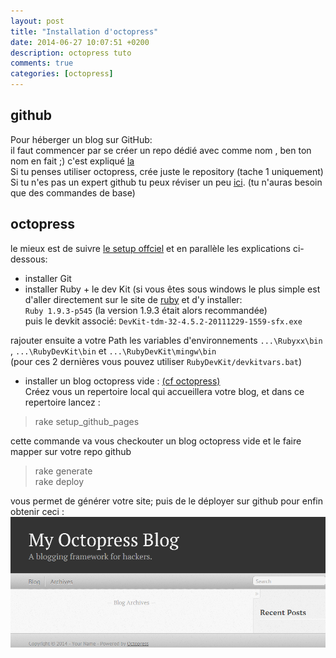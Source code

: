 ```yaml
---
layout: post
title: "Installation d'octopress"
date: 2014-06-27 10:07:51 +0200
description: octopress tuto
comments: true
categories: [octopress]
---
```


## github
Pour héberger un blog sur GitHub:   
il faut commencer par se créer un repo dédié avec comme nom , ben ton nom en fait ;)
c'est expliqué [la](https://pages.github.com/)  
Si tu penses utiliser octopress, crée juste le repository (tache 1 uniquement)    
Si tu n'es pas un expert github tu peux réviser un peu [ici](http://fr.openclassrooms.com/informatique/cours/gerez-vos-codes-source-avec-git). (tu n'auras besoin que des commandes de base)


## octopress
le mieux est de suivre  [le setup offciel](http://octopress.org/docs/setup/) et en parallèle les explications ci-dessous:

<!--more-->
- installer Git    
- installer Ruby + le dev Kit (si vous êtes sous windows le plus simple est d'aller directement sur le site de [ruby](http://rubyinstaller.org/downloads/) et d'y installer:    
`Ruby 1.9.3-p545`  (la version 1.9.3 était alors recommandée)  
puis le devkit associé: `DevKit-tdm-32-4.5.2-20111229-1559-sfx.exe`   
   
rajouter ensuite a votre Path les variables d'environnements  `...\Rubyxx\bin` , `...\RubyDevKit\bin` et  `...\RubyDevKit\mingw\bin`   
 (pour ces 2 dernières vous pouvez utiliser `RubyDevKit/devkitvars.bat`)   

- installer un blog octopress vide : [(cf octopress)](http://octopress.org/docs/deploying/github/)   
Créez vous un repertoire local qui accueillera votre blog,
et dans ce repertoire lancez :
>rake setup\_github\_pages

cette commande va vous checkouter un blog octopress vide et le faire mapper sur votre repo github
> rake generate    
rake deploy   

vous permet de générer votre site; puis de le déployer sur github pour enfin obtenir ceci :   
![blog Vide](\images\blogVide.png) 



